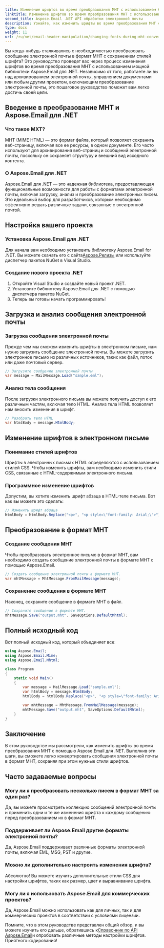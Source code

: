 ```yaml
---
title: Изменение шрифтов во время преобразования MHT с использованием C#
linktitle: Изменение шрифтов во время преобразования MHT с использованием C#
second_title: Aspose.Email .NET API обработки электронной почты
description: Узнайте, как изменить шрифты во время преобразования MHT с помощью Aspose.Email для .NET. Пошаговое руководство с исходным кодом. Идеально подходит для архивирования электронной почты и управления документами.
type: docs
weight: 11
url: /ru/net/email-header-manipulation/changing-fonts-during-mht-conversion-using-csharp/
---
```


Вы когда-нибудь сталкивались с необходимостью преобразовать сообщение электронной почты в формат MHT с сохранением стилей шрифта? Это руководство проведет вас через процесс изменения шрифтов во время преобразования MHT с использованием мощной библиотеки Aspose.Email для .NET. Независимо от того, работаете ли вы над архивированием электронной почты, управлением документами или любым другим проектом, включающим преобразование электронной почты, это пошаговое руководство поможет вам легко достичь своей цели.

## Введение в преобразование MHT и Aspose.Email для .NET

### Что такое МХТ?

MHT (MIME HTML) — это формат файла, который позволяет сохранить веб-страницу, включая все ее ресурсы, в одном документе. Его часто используют для архивирования веб-страниц и сообщений электронной почты, поскольку он сохраняет структуру и внешний вид исходного контента.

### О Aspose.Email для .NET

Aspose.Email для .NET — это надежная библиотека, предоставляющая функциональные возможности для работы с форматами электронной почты, включая загрузку, анализ и преобразование электронных писем. Это идеальный выбор для разработчиков, которым необходимо эффективно решать различные задачи, связанные с электронной почтой.

## Настройка вашего проекта

### Установка Aspose.Email для .NET

 Для начала вам необходимо установить библиотеку Aspose.Email for .NET. Вы можете скачать его с сайта[Aspose.Релизы](https://releases.aspose.com/email/net) или используйте диспетчер пакетов NuGet в Visual Studio.

### Создание нового проекта .NET

1. Откройте Visual Studio и создайте новый проект .NET.
2. Установите библиотеку Aspose.Email для .NET с помощью диспетчера пакетов NuGet.
3. Теперь вы готовы начать программировать!

## Загрузка и анализ сообщения электронной почты

### Загрузка сообщения электронной почты

Прежде чем мы сможем изменить шрифты в электронном письме, нам нужно загрузить сообщение электронной почты. Вы можете загрузить электронное письмо из различных источников, таких как файл, поток или даже почтовый сервер.

```csharp
// Загрузите сообщение электронной почты
var message = MailMessage.Load("sample.eml");
```

### Анализ тела сообщения

После загрузки электронного письма вы можете получить доступ к его различным частям, включая тело HTML. Анализ тела HTML позволяет нам вносить изменения в шрифт.

```csharp
// Разобрать тело HTML
var htmlBody = message.HtmlBody;
```

## Изменение шрифтов в электронном письме

### Понимание стилей шрифтов

Шрифты в электронных письмах HTML определяются с использованием стилей CSS. Чтобы изменить шрифты, вам необходимо изменить стили CSS, связанные с HTML-содержимым электронного письма.

### Программное изменение шрифтов

Допустим, вы хотите изменить шрифт абзаца в HTML-теле письма. Вот как вы можете это сделать:

```csharp
// Изменить шрифт абзаца
htmlBody = htmlBody.Replace("<p>", "<p style=\"font-family: Arial;\">");
```

## Преобразование в формат MHT

### Создание сообщения MHT

Чтобы преобразовать электронное письмо в формат MHT, вам необходимо создать сообщение электронной почты в формате MHT с помощью Aspose.Email.

```csharp
// Создать сообщение электронной почты в формате MHT.
var mhtMessage = MhtMessage.FromMailMessage(message);
```

### Сохранение сообщения в формате MHT

Наконец, сохраните сообщение в формате MHT в файл.

```csharp
// Сохраните сообщение в формате MHT.
mhtMessage.Save("output.mht", SaveOptions.DefaultMhtml);
```

## Полный исходный код

Вот полный исходный код, который объединяет все:

```csharp
using Aspose.Email;
using Aspose.Email.Mime;
using Aspose.Email.Mhtml;

class Program
{
    static void Main()
    {
        var message = MailMessage.Load("sample.eml");
        var htmlBody = message.HtmlBody;
        htmlBody = htmlBody.Replace("<p>", "<p style=\"font-family: Arial;\">");

        var mhtMessage = MhtMessage.FromMailMessage(message);
        mhtMessage.Save("output.mht", SaveOptions.DefaultMhtml);
    }
}
```

## Заключение

В этом руководстве мы рассмотрели, как изменить шрифты во время преобразования MHT с помощью Aspose.Email для .NET. Выполнив эти шаги, вы сможете легко конвертировать сообщения электронной почты в формат MHT, сохраняя при этом нужные стили шрифтов.


## Часто задаваемые вопросы


### Могу ли я преобразовать несколько писем в формат MHT за один раз?

Да, вы можете просмотреть коллекцию сообщений электронной почты и применить одни и те же изменения шрифта к каждому сообщению перед преобразованием их в формат MHT.

### Поддерживает ли Aspose.Email другие форматы электронной почты?

Да, Aspose.Email поддерживает различные форматы электронной почты, включая EML, MSG, PST и другие.

### Можно ли дополнительно настроить изменения шрифта?

Абсолютно! Вы можете изучить дополнительные стили CSS для настройки шрифтов, таких как размер, цвет и выравнивание шрифта.

### Могу ли я использовать Aspose.Email для коммерческих проектов?

Да, Aspose.Email можно использовать как для личных, так и для коммерческих проектов в соответствии с условиями лицензии.

 Помните, что в этом руководстве представлен общий обзор, и вы можете изучить его дальше, обратившись к[Справочник по API Aspose.Email](https://reference.aspose.com/email/net/)и опробовать различные методы настройки шрифтов. Приятного кодирования!